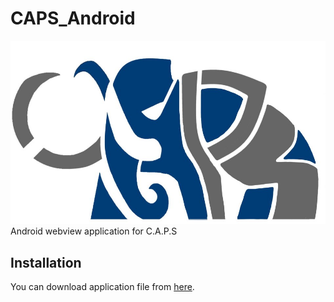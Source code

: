 # CAPS_Android
![Logo](./res/CAPS.jpg)
Android webview application for C.A.P.S 

## Installation
You can download application file from [here](https://github.com/sheepjin99/CAPS_Android/releases/tag/1.0.0-alpha).
